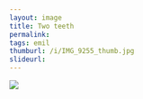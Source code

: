 ```yaml
---
layout: image
title: Two teeth
permalink: 
tags: emil
thumburl: /i/IMG_9255_thumb.jpg
slideurl: 
---
```


![]({{site.url}}/i/IMG_9255.jpg)


